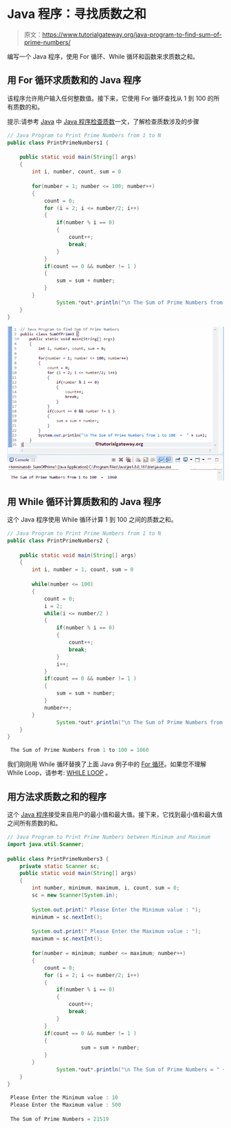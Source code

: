 # Java 程序：寻找质数之和

> 原文：<https://www.tutorialgateway.org/java-program-to-find-sum-of-prime-numbers/>

编写一个 Java 程序，使用 For 循环、While 循环和函数来求质数之和。

## 用 For 循环求质数和的 Java 程序

该程序允许用户输入任何整数值。接下来，它使用 For 循环查找从 1 到 100 的所有质数的和。

提示:请参考 [Java](https://www.tutorialgateway.org/java-tutorial/) 中 [Java 程序检查质数](https://www.tutorialgateway.org/java-program-to-check-prime-number/)一文，了解检查质数涉及的步骤

```java
// Java Program to Print Prime Numbers from 1 to N
public class PrintPrimeNumbers1 {

	public static void main(String[] args) 
	{
		int i, number, count, sum = 0 

		for(number = 1; number <= 100; number++)
		{
			count = 0;
		    for (i = 2; i <= number/2; i++)
		    {
		    	if(number % i == 0)
		    	{
		    		count++;
		    		break;
		    	}
		    }
		    if(count == 0 && number != 1 )
		    {
		    	sum = sum + number;
		    }  
		}
                System.*out*.println("\n The Sum of Prime Numbers from 1 to 100 = " + sum);
	}
}
```

![Java Program to find Sum Of Prime Numbers 1](img/4f9091851a658fa260510bba742e8771.png)

## 用 While 循环计算质数和的 Java 程序

这个 Java 程序使用 While 循环计算 1 到 100 之间的质数之和。

```java
// Java Program to Print Prime Numbers from 1 to N
public class PrintPrimeNumbers2 {

	public static void main(String[] args) 
	{
		int i, number = 1, count, sum = 0

		while(number <= 100)
		{
			count = 0;
			i = 2;
		    while(i <= number/2 )
		    {
		    	if(number % i == 0)
		    	{
		    		count++;
		    		break;
		    	}
		    	i++;
		    }
		    if(count == 0 && number != 1 )
		    {
		    	sum = sum + number;
		    }
		    number++;
		}
                System.*out*.println("\n The Sum of Prime Numbers from 1 to 100 = " + sum);
	}
}
```

```java
 The Sum of Prime Numbers from 1 to 100 = 1060
```

我们刚刚用 While 循环替换了上面 Java 例子中的 [For 循环](https://www.tutorialgateway.org/java-for-loop/)。如果您不理解 While Loop，请参考: [WHILE LOOP](https://www.tutorialgateway.org/java-while-loop/ "C While Loop") 。

## 用方法求质数之和的程序

这个 [Java 程序](https://www.tutorialgateway.org/learn-java-programs/)接受来自用户的最小值和最大值。接下来，它找到最小值和最大值之间所有质数的和。

```java
// Java Program to Print Prime Numbers between Minimum and Maximum
import java.util.Scanner;

public class PrintPrimeNumbers3 {
	private static Scanner sc;
	public static void main(String[] args) 
	{
		int number, minimum, maximum, i, count, sum = 0; 
		sc = new Scanner(System.in);

		System.out.print(" Please Enter the Minimum value : ");
		minimum = sc.nextInt();	

		System.out.print(" Please Enter the Maximum value : ");
		maximum = sc.nextInt();	

		for(number = minimum; number <= maximum; number++)
		{
			count = 0;
		    for (i = 2; i <= number/2; i++)
		    {
		    	if(number % i == 0)
		    	{
		    		count++;
		    		break;
		    	}
		    }
		    if(count == 0 && number != 1 )
		    {
                        sum = sum + number;
		    }  
		}
                System.*out*.println("\n The Sum of Prime Numbers = " + sum);
	}
}
```

```java
 Please Enter the Minimum value : 10
 Please Enter the Maximum value : 500

 The Sum of Prime Numbers = 21519
```